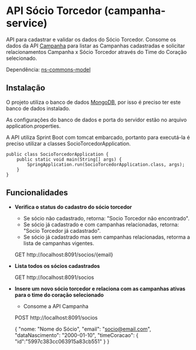 # API Sócio Torcedor (campanha-service)

API para cadastrar e validar os dados do Sócio Torcedor. Consome os dados da API [Campanha](https://github.com/rraminelli/campanha-socio-torcedor/tree/master/campanha-service) para listar as Campanhas cadastradas e solicitar relacionamentos Campanha x Sócio Torcedor através do Time do Coração selecionado.

Dependência: [ns-commons-model](https://github.com/rraminelli/campanha-socio-torcedor/tree/master/ns-commons-model) 

## Instalação

O projeto utiliza o banco de dados [MongoDB](https://www.mongodb.com/download-center?ct=header#community), por isso é preciso ter este banco de dados instalado.

As configurações do banco de dados e porta do servidor estão no arquivo application.properties.

A API utiliza Sprint Boot com tomcat embarcado, portanto para executá-la é preciso utilizar a classes SocioTorcedorApplication.

	public class SocioTorcedorApplication {
		public static void main(String[] args) {
			SpringApplication.run(SocioTorcedorApplication.class, args);
		}
	} 

## Funcionalidades

- **Verifica o status do cadastro do sócio torcedor**
	- Se sócio não cadastrado, retorna: "Socio Torcedor não encontrado".
	- Se sócio já cadastrado e com campanhas relacionadas, retorna: "Socio Torcedor já cadastrado".
	- Se sócio já cadastrado mas sem campanhas relacionadas, retorma a lista de campanhas vigentes.


	GET http://localhost:8091/socios/{email}


- **Lista todos os sócios cadastrados**

	
	GET http://localhost:8091/socios

	
- **Insere um novo sócio torcedor e relaciona com as campanhas ativas para o time do coração selecionado**
	- Consome a API Campanha

	
	POST http://localhost:8091/socios
	
	{
		"nome: "Nome do Sócio",
		"email": "socio@email.com",
		"dataNascimento": "2000-01-10",
		"timeCoracao": 
		{
            "id":"5997c383cc063915a83cb551"
        }
	}
	
	